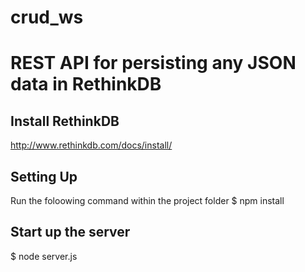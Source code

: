 crud_ws
=======

# REST API for persisting any JSON data in RethinkDB

## Install RethinkDB
http://www.rethinkdb.com/docs/install/

## Setting Up

Run the foloowing command within the project folder
  $ npm install


## Start up the server
  $ node server.js

